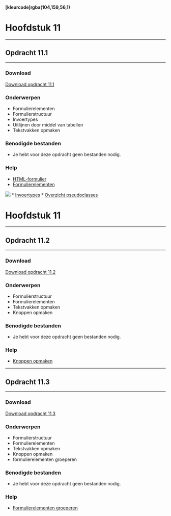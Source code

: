 #### [kleurcode]rgba(104,159,56,1)

# Hoofdstuk 11

---
## Opdracht 11.1
---

### Download
<a href="https://elo.kw1c.nl/CMS/Studie/811%20ICT-Academie/811%20VakkenInhoud/%5BB.14%20HTM%5D%20HTMLCSS/Productie/02.%20Opdrachten/Hoofdstuk%2011/Opdracht%2011.1.pdf" target="_blank">Download opdracht 11.1</a>

### Onderwerpen
*   Formulierelementen
*   Formulierstructuur
*   Invoertypes
*   Uitlijnen door middel van tabellen
*   Tekstvakken opmaken

### Benodigde bestanden
*   Je hebt voor deze opdracht geen bestanden nodig.

### Help
*   <a href="http://www.w3schools.com/html/html_forms.asp" target="_blank">HTML-formulier</a>
*   <a href="http://www.w3schools.com/html/html_form_elements.asp" target="_blank">Formulierelementen</a>
<img src="https://elo.kw1c.nl/CMS/Studie/811%20ICT-Academie/811%20VakkenInhoud/%5BB.14%20HTM%5D%20HTMLCSS/Productie/02.%20Opdrachten/Hoofdstuk%2011/Resources/Formulierelementen.png">
*   <a href="http://www.w3schools.com/html/html_form_elements.asp" target="_blank">Invoertypes</a>  
*   <a href="http://www.w3schools.com/css/css_pseudo_classes.asp" target="_blank">Overzicht pseudoclasses</a>  

# Hoofdstuk 11

---
## Opdracht 11.2
---

### Download
<a href="https://elo.kw1c.nl/CMS/Studie/811%20ICT-Academie/811%20VakkenInhoud/%5BB.14%20HTM%5D%20HTMLCSS/Productie/02.%20Opdrachten/Hoofdstuk%2011/Opdracht%2011.2.pdf" target="_blank">Download opdracht 11.2</a>

### Onderwerpen
*   Formulierstructuur
*   Formulierelementen
*   Tekstvakken opmaken
*   Knoppen opmaken

### Benodigde bestanden
*   Je hebt voor deze opdracht geen bestanden nodig.

### Help
*   <a href="http://www.w3schools.com/css/css3_buttons.asp" target="_blank">Knoppen opmaken</a>
 
---
## Opdracht 11.3
---

### Download
<a href="https://elo.kw1c.nl/CMS/Studie/811%20ICT-Academie/811%20VakkenInhoud/%5BB.14%20HTM%5D%20HTMLCSS/Productie/02.%20Opdrachten/Hoofdstuk%2011/Opdracht%2011.3.pdf" target="_blank">Download opdracht 11.3</a>

### Onderwerpen
*   Formulierstructuur
*   Formulierelementen
*   Tekstvakken opmaken
*   Knoppen opmaken
*   formulierelementen groeperen

### Benodigde bestanden
*   Je hebt voor deze opdracht geen bestanden nodig.

### Help
*   <a href="http://www.w3schools.com/tags/tag_fieldset.asp" target="_blank">Formulierelementen groeperen</a>